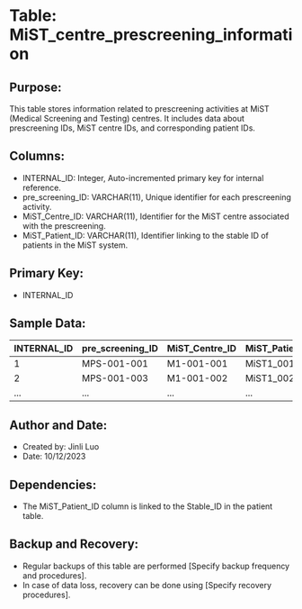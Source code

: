 # Table: MiST_centre_prescreening_information

## Purpose:
This table stores information related to prescreening activities at MiST (Medical Screening and Testing) centres. It includes data about prescreening IDs, MiST centre IDs, and corresponding patient IDs.

## Columns:
- INTERNAL_ID: Integer, Auto-incremented primary key for internal reference.
- pre_screening_ID: VARCHAR(11), Unique identifier for each prescreening activity.
- MiST_Centre_ID: VARCHAR(11), Identifier for the MiST centre associated with the prescreening.
- MiST_Patient_ID: VARCHAR(11), Identifier linking to the stable ID of patients in the MiST system.

## Primary Key:
- INTERNAL_ID

## Sample Data:
| INTERNAL_ID | pre_screening_ID | MiST_Centre_ID | MiST_Patient_ID |
|-------------|-------------------|-----------------|------------------|
| 1           | MPS-001-001       | M1-001-001      | MiST1_001        |
| 2           | MPS-001-003       | M1-001-002      | MiST1_002        |
| ...         | ...               | ...             | ...              |

## Author and Date:
- Created by: Jinli Luo
- Date: 10/12/2023
  

## Dependencies:
- The MiST_Patient_ID column is linked to the Stable_ID in the patient table.

## Backup and Recovery:
- Regular backups of this table are performed [Specify backup frequency and procedures].
- In case of data loss, recovery can be done using [Specify recovery procedures].
